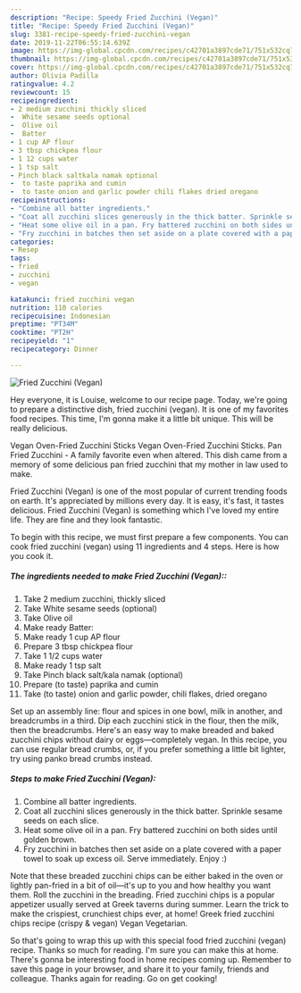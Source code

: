 ```yaml
---
description: "Recipe: Speedy Fried Zucchini (Vegan)"
title: "Recipe: Speedy Fried Zucchini (Vegan)"
slug: 3381-recipe-speedy-fried-zucchini-vegan
date: 2019-11-22T06:55:14.639Z
image: https://img-global.cpcdn.com/recipes/c42701a3897cde71/751x532cq70/fried-zucchini-vegan-recipe-main-photo.jpg
thumbnail: https://img-global.cpcdn.com/recipes/c42701a3897cde71/751x532cq70/fried-zucchini-vegan-recipe-main-photo.jpg
cover: https://img-global.cpcdn.com/recipes/c42701a3897cde71/751x532cq70/fried-zucchini-vegan-recipe-main-photo.jpg
author: Olivia Padilla
ratingvalue: 4.2
reviewcount: 15
recipeingredient:
- 2 medium zucchini thickly sliced
-  White sesame seeds optional
-  Olive oil
-  Batter
- 1 cup AP flour
- 3 tbsp chickpea flour
- 1 12 cups water
- 1 tsp salt
- Pinch black saltkala namak optional
-  to taste paprika and cumin
-  to taste onion and garlic powder chili flakes dried oregano
recipeinstructions:
- "Combine all batter ingredients."
- "Coat all zucchini slices generously in the thick batter. Sprinkle sesame seeds on each slice."
- "Heat some olive oil in a pan. Fry battered zucchini on both sides until golden brown."
- "Fry zucchini in batches then set aside on a plate covered with a paper towel to soak up excess oil. Serve immediately. Enjoy :)"
categories:
- Resep
tags:
- fried
- zucchini
- vegan

katakunci: fried zucchini vegan
nutrition: 110 calories
recipecuisine: Indonesian
preptime: "PT34M"
cooktime: "PT2H"
recipeyield: "1"
recipecategory: Dinner

---
```



![Fried Zucchini (Vegan)](https://img-global.cpcdn.com/recipes/c42701a3897cde71/751x532cq70/fried-zucchini-vegan-recipe-main-photo.jpg)

Hey everyone, it is Louise, welcome to our recipe page. Today, we're going to prepare a distinctive dish, fried zucchini (vegan). It is one of my favorites food recipes. This time, I'm gonna make it a little bit unique. This will be really delicious.

Vegan Oven-Fried Zucchini Sticks Vegan Oven-Fried Zucchini Sticks. Pan Fried Zucchini - A family favorite even when altered. This dish came from a memory of some delicious pan fried zucchini that my mother in law used to make.

Fried Zucchini (Vegan) is one of the most popular of current trending foods on earth. It's appreciated by millions every day. It is easy, it's fast, it tastes delicious. Fried Zucchini (Vegan) is something which I've loved my entire life. They are fine and they look fantastic.


To begin with this recipe, we must first prepare a few components. You can cook fried zucchini (vegan) using 11 ingredients and 4 steps. Here is how you cook it.

##### The ingredients needed to make Fried Zucchini (Vegan)::

1. Take 2 medium zucchini, thickly sliced
1. Take  White sesame seeds (optional)
1. Take  Olive oil
1. Make ready  Batter:
1. Make ready 1 cup AP flour
1. Prepare 3 tbsp chickpea flour
1. Take 1 1/2 cups water
1. Make ready 1 tsp salt
1. Take Pinch black salt/kala namak (optional)
1. Prepare  (to taste) paprika and cumin
1. Take  (to taste) onion and garlic powder, chili flakes, dried oregano


Set up an assembly line: flour and spices in one bowl, milk in another, and breadcrumbs in a third. Dip each zucchini stick in the flour, then the milk, then the breadcrumbs. Here&#39;s an easy way to make breaded and baked zucchini chips without dairy or eggs—completely vegan. In this recipe, you can use regular bread crumbs, or, if you prefer something a little bit lighter, try using panko bread crumbs instead. 

##### Steps to make Fried Zucchini (Vegan):

1. Combine all batter ingredients.
1. Coat all zucchini slices generously in the thick batter. Sprinkle sesame seeds on each slice.
1. Heat some olive oil in a pan. Fry battered zucchini on both sides until golden brown.
1. Fry zucchini in batches then set aside on a plate covered with a paper towel to soak up excess oil. Serve immediately. Enjoy :)


Note that these breaded zucchini chips can be either baked in the oven or lightly pan-fried in a bit of oil—it&#39;s up to you and how healthy you want them. Roll the zucchini in the breading. Fried zucchini chips is a popular appetizer usually served at Greek taverns during summer. Learn the trick to make the crispiest, crunchiest chips ever, at home! Greek fried zucchini chips recipe (crispy &amp; vegan) Vegan Vegetarian. 

So that's going to wrap this up with this special food fried zucchini (vegan) recipe. Thanks so much for reading. I'm sure you can make this at home. There's gonna be interesting food in home recipes coming up. Remember to save this page in your browser, and share it to your family, friends and colleague. Thanks again for reading. Go on get cooking!
